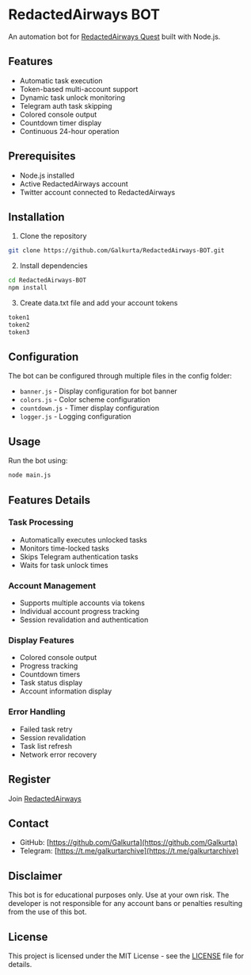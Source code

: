 # RedactedAirways BOT

An automation bot for [RedactedAirways Quest](https://quest.redactedairways.com/?r=QBD1JI) built with Node.js.

## Features

- Automatic task execution
- Token-based multi-account support
- Dynamic task unlock monitoring
- Telegram auth task skipping
- Colored console output
- Countdown timer display
- Continuous 24-hour operation

## Prerequisites

- Node.js installed
- Active RedactedAirways account
- Twitter account connected to RedactedAirways

## Installation

1. Clone the repository

```bash
git clone https://github.com/Galkurta/RedactedAirways-BOT.git
```

2. Install dependencies

```bash
cd RedactedAirways-BOT
npm install
```

3. Create data.txt file and add your account tokens

```txt
token1
token2
token3
```

## Configuration

The bot can be configured through multiple files in the config folder:

- `banner.js` - Display configuration for bot banner
- `colors.js` - Color scheme configuration
- `countdown.js` - Timer display configuration
- `logger.js` - Logging configuration

## Usage

Run the bot using:

```bash
node main.js
```

## Features Details

### Task Processing

- Automatically executes unlocked tasks
- Monitors time-locked tasks
- Skips Telegram authentication tasks
- Waits for task unlock times

### Account Management

- Supports multiple accounts via tokens
- Individual account progress tracking
- Session revalidation and authentication

### Display Features

- Colored console output
- Progress tracking
- Countdown timers
- Task status display
- Account information display

### Error Handling

- Failed task retry
- Session revalidation
- Task list refresh
- Network error recovery

## Register

Join [RedactedAirways](https://quest.redactedairways.com/?r=QBD1JI)

## Contact

- GitHub: [https://github.com/Galkurta](https://github.com/Galkurta)
- Telegram: [https://t.me/galkurtarchive](https://t.me/galkurtarchive)

## Disclaimer

This bot is for educational purposes only. Use at your own risk. The developer is not responsible for any account bans or penalties resulting from the use of this bot.

## License

This project is licensed under the MIT License - see the [LICENSE](LICENSE) file for details.

